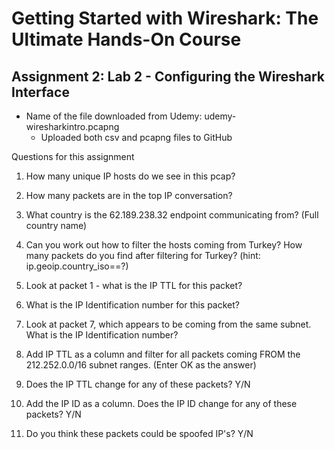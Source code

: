 # Getting Started with Wireshark: The Ultimate Hands-On Course

## Assignment 2: Lab 2 - Configuring the Wireshark Interface

- Name of the file downloaded from Udemy: udemy-wiresharkintro.pcapng
  - Uploaded both csv and pcapng files to GitHub
 
Questions for this assignment

1. How many unique IP hosts do we see in this pcap?

2. How many packets are in the top IP conversation?

3. What country is the 62.189.238.32 endpoint communicating from? (Full country name)

4. Can you work out how to filter the hosts coming from Turkey? How many packets do you find after filtering for Turkey? (hint: ip.geoip.country_iso==?)

5. Look at packet 1 - what is the IP TTL for this packet?

6. What is the IP Identification number for this packet?

7. Look at packet 7, which appears to be coming from the same subnet. What is the IP Identification number?

8. Add IP TTL as a column and filter for all packets coming FROM the 212.252.0.0/16 subnet ranges. (Enter OK as the answer)

9. Does the IP TTL change for any of these packets? Y/N

10. Add the IP ID as a column. Does the IP ID change for any of these packets? Y/N

11. Do you think these packets could be spoofed IP's? Y/N

